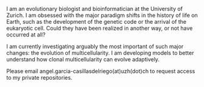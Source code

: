 I am an evolutionary biologist and bioinformatician at the University of Zurich. I am obsessed with the major paradigm shifts in the history of life on Earth, such as the development of the genetic code or the arrival of the eukaryotic cell. Could they have been realized in another way, or not have occurred at all?

I am currently investigating arguably the most important of such major changes: the evolution of multicellularity. I am developing models to better understand how clonal multicellularity can evolve adaptively.

Please email angel.garcia-casillasdelriego(at)uzh(dot)ch to request access to my private repositories.
